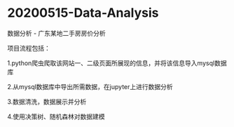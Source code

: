 # 20200515-Data-Analysis
数据分析 - 广东某地二手房房价分析

项目流程包括：

1.python爬虫爬取该网站一、二级页面所展现的信息，并将该信息导入mysql数据库

2.从mysql数据库中导出所需数据，在jupyter上进行数据分析

3.数据清洗，数据展示并分析

4.使用决策树、随机森林对数据建模
